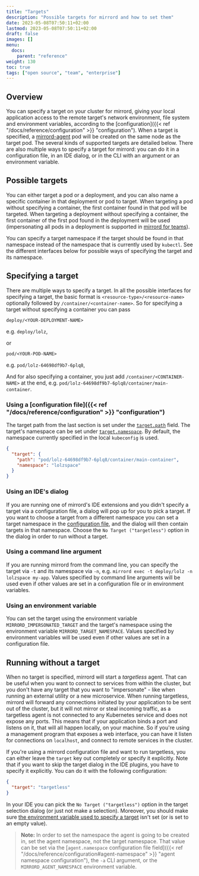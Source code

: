 ```yaml
---
title: "Targets"
description: "Possible targets for mirrord and how to set them"
date: 2023-05-08T07:50:11+02:00
lastmod: 2023-05-08T07:50:11+02:00
draft: false
images: []
menu:
  docs:
    parent: "reference"
weight: 130
toc: true
tags: ["open source", "team", "enterprise"]
---
```


## Overview

You can specify a target on your cluster for mirrord, giving your local application
access to the remote target's network environment, file system and environment variables, according to the
[configuration]({{< ref "/docs/reference/configuration" >}} "configuration").
When a target is specified, a [mirrord-agent](/docs/reference/architecture/#mirrord-agent) pod will be created on the same
node as the target pod.
The several kinds of supported targets are detailed below. There are also multiple ways to specify a
target for mirrord: you can do it in a configuration file, in an IDE dialog, or in the CLI with an argument or an
environment variable.

## Possible targets

You can either target a pod or a deployment, and you can also name a specific container in that deployment or pod to
target. When targeting a pod without specifying a container, the first container found in that pod will be targeted.
When targeting a deployment without specifying a container, the first container of the first pod found in the
deployment will be used (impersonating all pods in a deployment is supported in [mirrord for teams](/docs/teams/introduction)).

You can specify a target namespace if the target should be found in that namespace instead of the namespace that is
currently used by `kubectl`. See the different interfaces below for possible ways of specifying the target and its
namespace.

## Specifying a target

There are multiple ways to specify a target.
In all the possible interfaces for specifying a target, the basic format is `<resource-type>/<resource-name>`
optionally followed by `/container/<container-name>`. So for specifying a target without specifying a container you
can pass

```
deploy/<YOUR-DEPLOYMENT-NAME>
```
e.g. `deploy/lolz`,

or
```
pod/<YOUR-POD-NAME>
```
e.g. `pod/lolz-64698df9b7-6plq8`,


And for also specifying a container, you just add `/container/<CONTAINER-NAME>` at the end, e.g.
`pod/lolz-64698df9b7-6plq8/container/main-container`.

### Using a [configuration file]({{< ref "/docs/reference/configuration" >}} "configuration")

The target path from the last section is set under the
[`target.path`](/docs/reference/configuration/#target-path) field. The target's namespace can be set
under [`target.namespace`](/docs/reference/configuration/#target-namespace). By default, the namespace
currently specified in the local `kubeconfig` is used.

```json
{
  "target": {
    "path": "pod/lolz-64698df9b7-6plq8/container/main-container",
    "namespace": "lolzspace"
  }
}
```

### Using an IDE's dialog

If you are running one of mirrord's IDE extensions and you didn't specify a target via a
configuration file, a dialog will pop up for you to pick a target. If you want to choose a target from a different
namespace you can set a target namespace in the
[configuration file](#using-a-configuration-file), and the dialog will then contain targets in that
namespace.
Choose the `No Target ("targetless")` option in the dialog in order to run without a target.

### Using a command line argument

If you are running mirrord from the command line, you can specify the target via `-t` and its namespace via `-n`,
e.g. `mirrord exec -t deploy/lolz -n lolzspace my-app`. Values specified by command line arguments will be used even
if other values are set in a configuration file or in environment variables.

### Using an environment variable

You can set the target using the environment variable `MIRRORD_IMPERSONATED_TARGET` and the target's namespace using
the environment variable `MIRRORD_TARGET_NAMESPACE`. Values specified by environment variables will be used even if
other values are set in a configuration file.

## Running without a target

When no target is specified, mirrord will start a *targetless* agent. That can be useful when you want to connect to
services from within the cluster, but you don't have any target that you want to "impersonate" - like when running an external utility or a new microservice. When running
targetless, mirrord will forward any connections initiated by your application to be sent out of the cluster, but it
will not mirror or steal incoming traffic, as a targetless agent is not connected to any Kubernetes service and does not
expose any ports. This means that if your application binds a port and listens on it, that will all happen locally,
on your machine. So if you're using a management program that exposes a web interface, you can have it listen for
connections on `localhost`, and connect to remote services in the cluster.

If you're using a mirrord configuration file and want to run targetless, you can either leave the `target` key out completely or specify it explicitly.
Note that if you want to skip the target dialog in the IDE plugins, you have to specify it explicitly. You can do it with the following configuration:

```json
{
  "target": "targetless"
}
```

In your IDE you can pick the `No Target ("targetless")` option in the target selection dialog (or just not make a
selection).
Moreover, you should make sure [the environment variable used to specify a target](#using-an-environment-variable)
isn't set (or is set to an empty value).

> **Note:** In order to set the namespace the agent is going to be created in, set the agent namespace, not the
> target namespace. That value can be set via the [`agent.namespace` configuration file field]({{< ref "/docs/reference/configuration#agent-namespace" >}} "agent namespace configuration"), the `-a` CLI argument,
> or the `MIRRORD_AGENT_NAMESPACE` environment variable.

